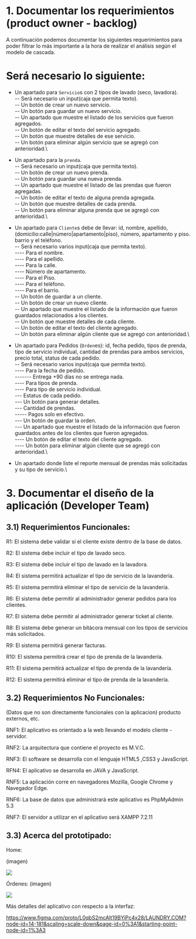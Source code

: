 # 1. Documentar los requerimientos (product owner - backlog)

A continuación podemos documentar los siguientes requerimientos para poder filtrar lo más importante a la hora de realizar el análisis según el modelo de cascada.

# Será necesario lo siguiente:

- Un apartado para `Servicio`s con 2 tipos de lavado (seco, lavadora).\
-- Será necesario un input(caja que permita texto).\
-- Un botón de crear un nuevo servicio.\
-- Un botón para guardar un nuevo servicio.\
-- Un apartado que muestre el listado de los servicios que fueron agregados.\
-- Un botón de editar el texto del servicio agregado.\
-- Un botón que muestre detalles de ese servicio.\
-- Un botón para eliminar algún servicio que se agregó con anterioridad.\

- Un apartado para la `prenda`.\
-- Será necesario un input(caja que permita texto).\
-- Un botón de crear un nuevo prenda.\
-- Un botón para guardar una nueva prenda.\
-- Un apartado que muestre el listado de las prendas que fueron agregadas.\
-- Un botón de editar el texto de alguna prenda agregada.\
-- Un botón que muestre detalles de cada prenda.\
-- Un botón para eliminar alguna prenda que se agregó con anterioridad.\
- Un apartado para `Cliente`s debe de llevar: id, nombre, apellido, (domicilio:calle|número|apartamento|piso), número, apartamento y piso. barrio y el teléfono.\
-- Será necesario varios  input(caja que permita texto).\
---- Para el nombre.\
---- Para el apellido.\
---- Para la calle.\
---- Número de apartamento.\
---- Para el Piso.\
---- Para el teléfono.\
---- Para el barrio.\
-- Un botón de guardar a un cliente.\
-- Un botón de crear un nuevo cliente.\
-- Un apartado que muestre el listado de la información que fueron guardados relacionados a los clientes.\
-- Un botón que muestre detalles de cada cliente.\
-- Un botón de editar el texto del cliente agregado.\
-- Un botón para eliminar algún cliente que se agregó con anterioridad.\
- Un apartado para Pedidos (`Orden`es): id, fecha pedido, tipos de prenda, tipo de servicio individual, cantidad de prendas para ambos servicios, precio total, status de cada pedido.\
-- Será necesario varios  input(caja que permita texto).\
---- Para la fecha de pedido.\
------- Entrega +90 días no se entrega nada.\
---- Para tipos de prenda.\
---- Para tipo de servicio individual.\
--- Estatus de cada pedido.\
--- Un botón para generar detalles.\
--- Cantidad de prendas.\
----- Pagos solo en efectivo.\
--- Un botón de guardar la orden.\
--- Un apartado que muestre el listado de la información que fueron guardados antes de los clientes que fueron agregados.\
---- Un botón de editar el texto del cliente agregado.\
---- Un botón para eliminar algún cliente que se agregó con anterioridad.\
- Un apartado donde liste el reporte mensual de prendas más solicitadas y su tipo de servicio.\

 
 
 
 
 
 
 


# 3. Documentar el diseño de la aplicación (Developer Team)

## 3.1) Requerimientos Funcionales:

R1: El sistema debe validar si el cliente existe dentro de la base de datos.

R2: El sistema debe incluir el tipo de lavado seco.

R3: El sistema debe incluir el tipo de lavado en la lavadora.

R4: El sistema permitirá actualizar el tipo de servicio de la lavandería.

R5: El sistema permitirá eliminar el tipo de servicio de la lavandería.

R6: El sistema debe permitir al administrador generar pedidos para los clientes.

R7: El sistema debe permitir al administrador generar ticket al cliente.

R8: El sistema debe generar un bitácora mensual con los tipos de servicios más solicitados.

R9: El sistema permitirá generar facturas.

R10: El sistema permitirá crear el tipo de prenda de la lavandería.

R11: El sistema permitirá actualizar el tipo de prenda de la lavandería.

R12: El sistema permitirá eliminar el tipo de prenda de la lavandería.

## 3.2) Requerimientos No Funcionales:

(Datos que no son directamente funcionales con la aplicacion) producto externos, etc.

RNF1: El aplicativo es orientado a la web llevando el modelo cliente - servidor.

RNF2: La arquitectura que contiene el proyecto es M.V.C.

RNF3: El software se desarrolla con el lenguaje HTML5 ,CSS3 y JavaScript.

RFN4: El aplicativo se desarrolla en JAVA y JavaScript.

RNF5: La aplicación corre en navegadores Mozilla, Google Chrome y Navegador Edge.

RNF6: La base de datos que administrará este aplicativo es PhpMyAdmin 5.3

RNF7: El servidor a utilizar en el aplicativo será XAMPP 7.2.11


## 3.3) Acerca del prototipado:

Home:

(imagen)
<p align="left">
   <img src="https://lh3.googleusercontent.com/Dsx6LK2F09n1MBvmrDEx3dOnHiQHOF2HHgIAOGHpFeeGTBNrY-uybj5Rsygus_GtrEMq6KCvtDcXnndr_4aJ_fqT2VfHmxxkg83FKGoUUKR7ncga-wMeduJQ7pfuNViCFCYukHhrXYb_SN_uVzqfKwu-kA579dixlqQhwfA3U9KW433goa3IWY_QwoRpAFp7_WJokQ4wqqvMoozYPwiZi2ARCMr8L4_WVi6_oJb0kPjZtft-LIbMoc_4GrOpDWASAveaOht61Vuj-C3BugYOPASA48GvUHTlMn60d5n__n9Zki_8IuWvFWq2XsFZx3bsRtmmH9b_MXK4kPi1bDq45NPdH6zzA5JHhlD-QLSXY_G8I-Ay4a15P6QzdjqoBgVhTESZLU0k-5OkpVgh5tPf6B7NzHxQBI-JednvGndEEc-CELmzvfAAaHQ9Yzusu_ZNfo9hJV0WzfY84C3mmvhaK7Do8oCIvwBlxCaXHWeZwyzqVPLVVT3yT8Fhb5_BgGF5dtd6lAuX-mjnwrR3j_Mo-j2O-x8dtFdhJv-RIyUs90LvqJrCoa0j7wwBo5d3wqVjTPl1od_pqjHf6JeqMIhrHQKgmwLsdfoExfWtVf-RC4VBHRYHB5bD8u9v4ywzRrzVnTNMV4qULQiSViXtl7dla5OrlOiKYsQOCqbzYb6mqMQGaWPPaiiMSvshuBxjepbdnQyPHcAJG1SgLu9zRBj3xocxYAW7aRgtcIXsIQONvvaogp0KOZugYMeUOhs63RqowRXC77DkbneolQm_H34Md_a8pdk_m7mk_vE1asycitkkqbdYJzeoPitGLwrLvntnMBG9OaqClIIJnL2HNRx3N6uHJWqmzBl0LD8cpaBTq31_ogvnn5iviIduuPIQnO7pn46SxlDpyD32uuAJ3zoOM8PutLf3B1vPEzpV5AcmX_Gg3cpSKQNICHwtlfAjM66bPa0NYv5Pv-OBmHV3CaUJYwxBMosTRoPJuohsVObDVHObWq_ArqaEjzo=w1027-h276-s-no?authuser=2">
</p>


Órdenes:
(imagen)
<p align="left">
   <img src="https://lh3.googleusercontent.com/VuYkEsNWNRxg5VZ27taUK4SWfOGW3PzTd5iWcMsVEP794Sb9VSTXrGH4WFEUkvaxREhRjXNq6LLfdUtcsXuiWjrYoeh0GmJT-inpy0rP_4lA-52HIAL5g8A0DWvBbP0iLCuk3Txed7qLkN81ov8o9we5pgqcTqHCiDiS-PPKmfnfYvGFjejNlWJXPnTffKwRz3dS0Dr5NOsTwcU8A0CBeB9DYchb9E04kq0MqHLUrWb2VmscGPAY0dnoKhc8X7wSkH9_65swnV8KciaS4XAZrtb0aOjPKIF6GQwf6hbcvmKfTBog-k3vfFA_qb39n0IBeHO5dYU7F0pI4G9FlHluiNzp_EsHQtLa1jLKV6ZdsuTsR67thw7rEJLe9lIFsoutJMdvh-SDZNheCfiaCdjVmu2-4rmOVASM5bI31w75NleMVq3w9NXjr5s-zBxlSJ0Vqst-3I8JC0j7ph95HEc8WntQaIFZkQkaEm-N8EZgqDppiAd2qSMf97GXL_ii9KWDlNLB5En1s4ZR0bWWvb0UVwqfXsIQruCYCAlT6h-iGZhXofB-TuLiIiKNgpI1f6uQQjcY-qaoVlE8oZYhAV_RQbS7KweRGhq6HMdhjXIOA6Er7t0DLPCeI3sApQvhCYTW62sKsUI5_9XUiuG0UcNJXQ3TNCUGb9k1WXUzXEXAwIP2fnY51eM6EVxlzy1L1UZEIe0iywN2fKyocleL2bPGdANwMmLhmv0GxzwtjSJBStnXsW5WfTuqPG8u8Psscapyz0FvoeAzKp_QuVMi68TWhASqMoeg-WrfY-4SRdI04eIT3r-uUSTR68W2GNJJwKbR1BoQBrLu8_4pV9UbHpXnE3Fz0RsSh_q46kRvVKYU8PiK7Rg5Yjv0G9CHnpssfGA3Z46UejJWMkPCwQgunHtPIocSsNnUXXRvjQhr8U08SACJjgsQ7iN5Qj_nrXSfYZt02jPsXInjPg0KCphSagtVrtlNMNMk_71jlbRWPhiDngDffXitRgrOAQU=w994-h586-s-no?authuser=2">
</p>


Más detalles del aplicativo con respecto a la interfaz:

https://www.figma.com/proto/L0qbS2mcAlt19BYiPc4x28/LAUNDRY.COM?node-id=14-181&scaling=scale-down&page-id=0%3A1&starting-point-node-id=1%3A3
